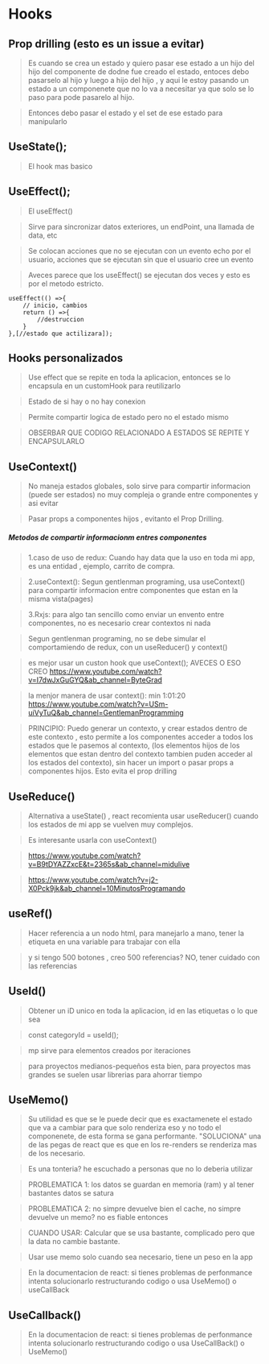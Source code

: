 
# Hooks

## Prop drilling (esto es un issue a evitar)
>Es cuando se crea un estado y quiero pasar ese estado a un hijo del hijo del componente de dodne fue creado el estado, entoces debo pasarselo al hijo y luego a hijo del hijo , y aqui le estoy pasando un estado a un componenete que no lo va a necesitar ya que solo se lo paso para pode pasarelo al hijo.

>Entonces debo pasar el estado y el set de ese estado para manipularlo
## UseState();
>El hook mas basico

## UseEffect();
>El useEffect() 

>Sirve para sincronizar datos exteriores, un endPoint, una llamada de data, etc

>Se colocan acciones que no se ejecutan con un evento echo por el usuario, acciones que se ejecutan sin que el usuario cree un evento

>Aveces parece que los useEffect() se ejecutan dos veces y esto es por el metodo estricto.

    useEffect(() =>{
        // inicio, cambios
        return () =>{
            //destruccion
        }
    },[//estado que actilizara]);

## Hooks personalizados
>Use effect que se repite en toda la aplicacion, entonces se lo encapsula en un customHook para reutilizarlo

>Estado de si hay o no hay conexion

>Permite compartir logica de estado pero no el estado mismo

>OBSERBAR QUE CODIGO RELACIONADO A ESTADOS SE REPITE Y ENCAPSULARLO 

## UseContext()
>No maneja estados globales, solo sirve para compartir informacion (puede ser estados) no muy compleja o grande entre componentes y asi evitar 

>Pasar props a componentes hijos , evitanto el Prop Drilling.

##### Metodos de compartir informacionm entres componentes
>1.caso de uso de redux: Cuando hay data que la uso en toda mi app, es una entidad , ejemplo, carrito de compra.

>2.useContext(): Segun gentlenman programing, usa useContext() para compartir informacion entre componentes que estan en la misma vista(pages)

>3.Rxjs: para algo tan sencillo como enviar un envento entre componentes, no es necesario crear contextos ni nada

>Segun gentlenman programing, no se debe simular el comportamiendo de redux, con un useReducer() y context()

>es mejor usar un custon hook que useContext(); AVECES O ESO CREO https://www.youtube.com/watch?v=I7dwJxGuGYQ&ab_channel=ByteGrad

> la menjor manera de usar context(): min 1:01:20
>https://www.youtube.com/watch?v=USm-uiVyTuQ&ab_channel=GentlemanProgramming


>PRINCIPIO: Puedo generar un contexto, y crear estados dentro de este contexto , esto permite a los componentes acceder a todos los estados que le pasemos al contexto, (los elementos hijos de los elementos que estan dentro del contexto tambien puden acceder al los estados del contexto), sin hacer un import o pasar props a componentes hijos. Esto evita el prop drilling

## UseReduce()
>Alternativa a useState() , react recomienta usar useReducer() cuando los estados de mi app se vuelven muy complejos.

>Es interesante usarla con useContext()

>https://www.youtube.com/watch?v=B9tDYAZZxcE&t=2365s&ab_channel=midulive

>https://www.youtube.com/watch?v=j2-X0Pck9jk&ab_channel=10MinutosProgramando

## useRef()
>Hacer referencia a un nodo html, para manejarlo a mano, tener la etiqueta en una variable para trabajar con ella

>y si tengo 500 botones , creo 500 referencias? NO, tener cuidado con las referencias

## UseId()
>Obtener un iD unico en toda la aplicacion, id en las etiquetas o lo que sea

> const categoryId = useId();

> mp sirve para elementos creados por iteraciones

>para proyectos medianos-pequeños esta bien, para proyectos mas grandes se suelen usar librerias para ahorrar tiempo

## UseMemo()
>Su utilidad es que se le puede decir que es exactamenete el estado que va a cambiar para que solo renderiza eso y no todo el componenete, de esta forma se gana performante. "SOLUCIONA" una de las pegas de react que es que en los re-renders se renderiza mas de los necesario.

>Es una tonteria? he escuchado a personas que no lo deberia utilizar

>PROBLEMATICA 1: los datos se guardan en memoria (ram) y al tener bastantes datos se satura

>PROBLEMATICA 2: no simpre devuelve bien el cache, no simpre devuelve un memo? no es fiable entonces

>CUANDO USAR: Calcular que se usa bastante, complicado pero que la data no cambie bastante.

>Usar use memo solo cuando sea necesario, tiene un peso en la app

>En la documentacion de react: si tienes problemas de perfonmance intenta solucionarlo restructurando codigo o usa UseMemo() o useCallBack

## UseCallback()
>En la documentacion de react: si tienes problemas de perfonmance intenta solucionarlo restructurando codigo o usa UseCallBack() o UseMemo()
